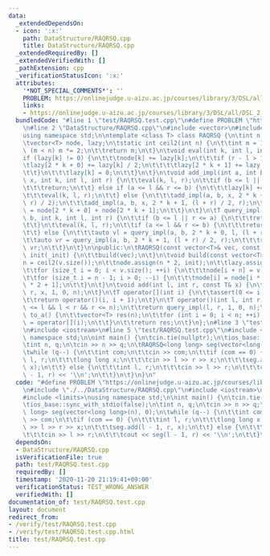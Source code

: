 ```yaml
---
data:
  _extendedDependsOn:
  - icon: ':x:'
    path: DataStructure/RAQRSQ.cpp
    title: DataStructure/RAQRSQ.cpp
  _extendedRequiredBy: []
  _extendedVerifiedWith: []
  _pathExtension: cpp
  _verificationStatusIcon: ':x:'
  attributes:
    '*NOT_SPECIAL_COMMENTS*': ''
    PROBLEM: https://onlinejudge.u-aizu.ac.jp/courses/library/3/DSL/all/DSL_2_G
    links:
    - https://onlinejudge.u-aizu.ac.jp/courses/library/3/DSL/all/DSL_2_G
  bundledCode: "#line 1 \"test/RAQRSQ.test.cpp\"\n#define PROBLEM \"https://onlinejudge.u-aizu.ac.jp/courses/library/3/DSL/all/DSL_2_G\"\
    \n#line 2 \"DataStructure/RAQRSQ.cpp\"\n#include <vector>\n#include <cassert>\n\
    using namespace std;\n\ntemplate <class T> class RAQRSQ {\n\tint n;\n\tT init;\n\
    \tvector<T> node, lazy;\n\tstatic int ceil2(int n) {\n\t\tint m = 1;\n\t\twhile\
    \ (m < n) m *= 2;\n\t\treturn m;\n\t}\n\tvoid eval(int k, int l, int r) {\n\t\t\
    if (lazy[k] != 0) {\n\t\t\tnode[k] += lazy[k];\n\t\t\tif (r - l > 1) {\n\t\t\t\
    \tlazy[2 * k + 0] += lazy[k] / 2;\n\t\t\t\tlazy[2 * k + 1] += lazy[k] / 2;\n\t\
    \t\t}\n\t\t\tlazy[k] = 0;\n\t\t}\n\t}\n\tvoid add_impl(int a, int b, const T&\
    \ x, int k, int l, int r) {\n\t\teval(k, l, r);\n\t\tif (b <= l || r <= a) {\n\
    \t\t\treturn;\n\t\t} else if (a <= l && r <= b) {\n\t\t\tlazy[k] += x * (r - l);\n\
    \t\t\teval(k, l, r);\n\t\t} else {\n\t\t\tadd_impl(a, b, x, 2 * k + 0, l, (l +\
    \ r) / 2);\n\t\t\tadd_impl(a, b, x, 2 * k + 1, (l + r) / 2, r);\n\t\t\tnode[k]\
    \ = node[2 * k + 0] + node[2 * k + 1];\n\t\t}\n\t}\n\tT query_impl(int a, int\
    \ b, int k, int l, int r) {\n\t\tif (b <= l || r <= a) {\n\t\t\treturn init;\n\
    \t\t}\n\t\teval(k, l, r);\n\t\tif (a <= l && r <= b) {\n\t\t\treturn node[k];\n\
    \t\t} else {\n\t\t\tauto vl = query_impl(a, b, 2 * k + 0, l, (l + r) / 2);\n\t\
    \t\tauto vr = query_impl(a, b, 2 * k + 1, (l + r) / 2, r);\n\t\t\treturn vl +\
    \ vr;\n\t\t}\n\t}\n\npublic:\n\tRAQRSQ(const vector<T>& vec, const T& _init) :\
    \ init(_init) {\n\t\tbuild(vec);\n\t}\n\tvoid build(const vector<T>& v) {\n\t\t\
    n = ceil2(v.size());\n\t\tnode.assign(n * 2, init);\n\t\tlazy.assign(n * 2, 0);\n\
    \t\tfor (size_t i = 0; i < v.size(); ++i) {\n\t\t\tnode[i + n] = v[i];\n\t\t}\n\
    \t\tfor (size_t i = n - 1; i > 0; --i) {\n\t\t\tnode[i] = node[i * 2 + 0] + node[i\
    \ * 2 + 1];\n\t\t}\n\t}\n\tvoid add(int l, int r, const T& x) {\n\t\tadd_impl(l,\
    \ r, x, 1, 0, n);\n\t}\n\tT operator[](int i) {\n\t\tassert(0 <= i && i < n);\n\
    \t\treturn operator()(i, i + 1);\n\t}\n\tT operator()(int l, int r) {\n\t\tassert(0\
    \ <= l && l < r && r <= n);\n\t\treturn query_impl(l, r, 1, 0, n);\n\t}\n\tvector<T>\
    \ to_a() {\n\t\tvector<T> res(n);\n\t\tfor (int i = 0; i < n; ++i) {\n\t\t\tres[i]\
    \ = operator[](i);\n\t\t}\n\t\treturn res;\n\t}\n};\n#line 3 \"test/RAQRSQ.test.cpp\"\
    \n#include <iostream>\n#line 5 \"test/RAQRSQ.test.cpp\"\n#include <limits>\nusing\
    \ namespace std;\n\nint main() {\n\tcin.tie(nullptr);\n\tios_base::sync_with_stdio(false);\n\
    \tint n, q;\n\tcin >> n >> q;\n\tRAQRSQ<long long> seg(vector<long long>(n), 0);\n\
    \twhile (q--) {\n\t\tint com;\n\t\tcin >> com;\n\t\tif (com == 0) {\n\t\t\tint\
    \ l, r;\n\t\t\tlong long x;\n\t\t\tcin >> l >> r >> x;\n\t\t\tseg.add(l - 1, r,\
    \ x);\n\t\t} else {\n\t\t\tint l, r;\n\t\t\tcin >> l >> r;\n\t\t\tcout << seg(l\
    \ - 1, r) << '\\n';\n\t\t}\n\t}\n}\n"
  code: "#define PROBLEM \"https://onlinejudge.u-aizu.ac.jp/courses/library/3/DSL/all/DSL_2_G\"\
    \n#include \"./../DataStructure/RAQRSQ.cpp\"\n#include <iostream>\n#include <vector>\n\
    #include <limits>\nusing namespace std;\n\nint main() {\n\tcin.tie(nullptr);\n\
    \tios_base::sync_with_stdio(false);\n\tint n, q;\n\tcin >> n >> q;\n\tRAQRSQ<long\
    \ long> seg(vector<long long>(n), 0);\n\twhile (q--) {\n\t\tint com;\n\t\tcin\
    \ >> com;\n\t\tif (com == 0) {\n\t\t\tint l, r;\n\t\t\tlong long x;\n\t\t\tcin\
    \ >> l >> r >> x;\n\t\t\tseg.add(l - 1, r, x);\n\t\t} else {\n\t\t\tint l, r;\n\
    \t\t\tcin >> l >> r;\n\t\t\tcout << seg(l - 1, r) << '\\n';\n\t\t}\n\t}\n}"
  dependsOn:
  - DataStructure/RAQRSQ.cpp
  isVerificationFile: true
  path: test/RAQRSQ.test.cpp
  requiredBy: []
  timestamp: '2020-11-20 21:19:41+09:00'
  verificationStatus: TEST_WRONG_ANSWER
  verifiedWith: []
documentation_of: test/RAQRSQ.test.cpp
layout: document
redirect_from:
- /verify/test/RAQRSQ.test.cpp
- /verify/test/RAQRSQ.test.cpp.html
title: test/RAQRSQ.test.cpp
---
```

